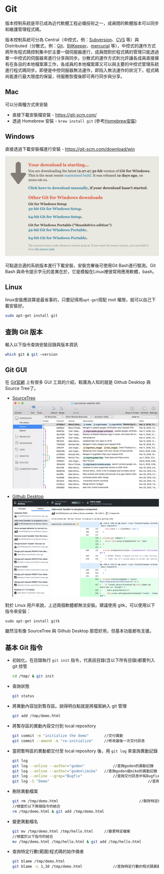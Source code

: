 # Git

版本控制系統是早已成為近代軟體工程必備技術之一，成員間的軟體版本可以同步和維護管理程式碼。

版本控制系統可分為 Central（中控式，例：[Subversion](https://zh.wikipedia.org/wiki/Subversion)、[CVS](https://zh.wikipedia.org/wiki/協作版本系統) 等）與 Distributed（分散式，例：[Git](https://git-scm.com/)、[BitKeeper](https://blog.techbridge.cc/2018/01/17/learning-programming-and-coding-with-python-git-and-github-tutorial/BitKeeper)、[mercurial](https://zh.wikipedia.org/zh-tw/Mercurial) 等），中控式的運作方式將所有程式碼控制集中於主要一個伺服器進行，成員間對於程式碼的管理只能透過單一中控式的伺服器來進行分享與同步。分散式的運作方式則允許讓各成員直接擁有在各自的本地檔案庫工作，各成員的本地檔案庫又可以與主要的中控式管理系統進行程式碼同步。即便是中控伺服器無法運作，即陷入無法運作的狀況下，程式碼尚能進行最大限度的保留，待服務恢復後即可再行同步與分享。

## Mac

可以分兩種方式來安裝

- 直接下載安裝檔安裝 - https://git-scm.com/
- 透過 Homebrew 安裝 - `brew install git` (參考[Homebrew安裝](../Homebrew/README.md))

## Windows

直接透過下載安裝檔進行安裝 - https://git-scm.com/download/win

![image-20200614125611523](../captures/image-20200614125611523.png)

可點選合適的系統版本進行下載安裝，安裝完畢後可使用Git Bash進行驗測。Git Bash 與命令提示字元的差異在於，它是模擬在Linux裡很常用應用軟體，bash。

## Linux

linux安裝應該算是最省事的，只要記得用`apt-get`搭配 root 權限，就可以自己下載安裝好。

```bash
sudo apt-get install git
```

## 查詢 Git 版本

輸入以下指令查詢安裝目錄與版本資訊

```bash
which git & git —version
```

## Git GUI

在 [Git官網](https://git-scm.com/downloads/guis) 上有很多 GUI 工具的介紹，較廣為人知的就是 Github Desktop 與 Source Tree了。

- [SourceTree](https://www.sourcetreeapp.com/)
  ![image-20200614131822725](../captures/image-20200614131822725.png)

- [Github Desktop](https://desktop.github.com/)
  ![image-20200614132031437](../captures/image-20200614132031437.png)

對於 Linux 用戶來說，上述兩個軟體都無法安裝。建議使用 gitk，可以使用以下指令來安裝：

```
sudo apt-get install gitk
```

雖然沒有像 SourceTree 與 Github Desktop 那麼好用，但基本功能都有支援。

## 基本 Git 指令

- 初始化。在目錄執行 `git init` 指令，代表該目錄(含以下所有目錄)都要列入 git 控管

  ```bash
  cd /tmp/ & git init
  ```

- 查詢狀態

  ```bash
  git status
  ```

- 將異動內容加到暫存區。說得明白點就是將檔案納入 git 管理

  ```bash
  git add /tmp/demo.html
  ```

- 將暫存區的異動內容交付到 local repository

  ```bash
  git commit -m "initialize the demo"		//交付異動
  git commit --amend -m "re-initialize"		//修改最後一次交付訊息
  ```

- 當把暫時區的異動都交付至 local repository 後，用 `git log` 來查詢異動記錄

  ```bash
  git log 																//查詢異動記錄
  git log --online --author="goden"				//查詢goden的異動記錄
  git log --online --author="goden\|mike"	//查詢goden或mike的異動記錄
  git log --online --grep="Bugfix"				//查詢交付訊息中有Bugfix字樣的記錄
  git log -S "Demo"												//查詢交付異動檔案中有Demo內容的記錄
  ```

- 刪除異動檔案

  ```bash
  git rm /tmp/demo.html										//刪除特定檔案
  //相當於以下兩個指令的結合
  rm /tmp/demo.html & git add /tmp/demo.html
  ```

- 變更異動檔名

  ```bash
  git mv /tmp/demo.html	/tmp/hello.html		//變更特定檔案
  //相當於以下指令的結合
  mv /tmp/demo.html /tmp/hello.html & git add /tmp/hello.html
  ```

- 查詢特定行數(範圍)程式碼的始作俑者

  ```bash
  git blame /tmp/demo.html
  git blame -L 1,10 /tmp/demo.html				//查詢特定行數的程式碼異動記錄
  ```